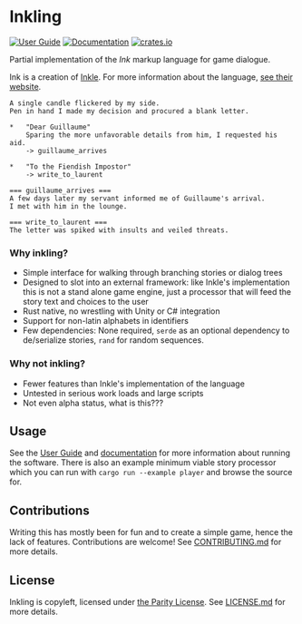 # Inkling

[![User Guide](https://img.shields.io/badge/book-guide-blue)](https://pjohansson.github.io/inkling/) [![Documentation](https://docs.rs/inkling/badge.svg)](https://docs.rs/inkling) [![crates.io](https://img.shields.io/crates/v/inkling.svg)](https://crates.io/crates/inkling)

Partial implementation of the *Ink* markup language for game dialogue.

Ink is a creation of [Inkle](https://www.inklestudios.com/). For more information about the language, [see their website](https://www.inklestudios.com/ink/).

```
A single candle flickered by my side.
Pen in hand I made my decision and procured a blank letter.

*   "Dear Guillaume"
    Sparing the more unfavorable details from him, I requested his aid.
    -> guillaume_arrives

*   "To the Fiendish Impostor"
    -> write_to_laurent

=== guillaume_arrives ===
A few days later my servant informed me of Guillaume's arrival. 
I met with him in the lounge.

=== write_to_laurent ===
The letter was spiked with insults and veiled threats.
```

### Why inkling?

*   Simple interface for walking through branching stories or dialog trees
*   Designed to slot into an external framework: like Inkle's implementation this is not a stand alone game engine, just a processor that will feed the story text and choices to the user
*   Rust native, no wrestling with Unity or C# integration
*   Support for non-latin alphabets in identifiers
*   Few dependencies: None required, `serde` as an optional dependency to de/serialize stories, `rand` for random sequences.

### Why not inkling?

*   Fewer features than Inkle's implementation of the language
*   Untested in serious work loads and large scripts
*   Not even alpha status, what is this???


## Usage

See the [User Guide](https://pjohansson.github.io/inkling/) and [documentation](https://docs.rs/inkling) for more information about running the software. There is also an example minimum viable story processor which you can run with `cargo run --example player` and browse the source for. 


## Contributions

Writing this has mostly been for fun and to create a simple game, hence the lack of features. Contributions are welcome! See [CONTRIBUTING.md](CONTRIBUTING.md) for more details.


## License
Inkling is copyleft, licensed under [the Parity License](LICENSE-PARITY.md). See [LICENSE.md](LICENSE.md) for more details.
